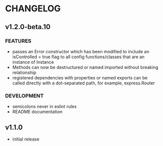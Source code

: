 # CHANGELOG

## v1.2.0-beta.10

### FEATURES

- passes an Error constructor which has been modified to include an isControlled = true flag to all config functions/classes that are an instance of Instance
- Methods can now be destructured or named imported without breaking relationship
- registered dependencies with properties or named exports can be called directly with a dot-separated path, for example, express.Router

### DEVELOPMENT

- semicolons never in eslint rules
- README documentation

## v1.1.0

- initial release
